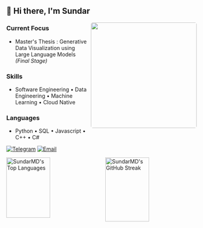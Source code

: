 ## 👋 Hi there, I'm Sundar

<img  align="right" style="border-radius: 5px;" height="280" src="./Hodaka.gif" />

### Current Focus
- Master's Thesis : Generative Data Visualization using Large Language Models *(Final Stage)*

### Skills
- Software Engineering • Data Engineering • Machine Learning
• Cloud Native

### Languages
- Python • SQL • Javascript • C++ • C#

[![Telegram](https://img.shields.io/badge/Telegram-2CA5E0?style=for-the-badge&logo=telegram&logoColor=white)](https://t.me/Sundar159)
[![Email](https://img.shields.io/badge/Email-D14836?style=for-the-badge&logo=gmail&logoColor=white)](mailto:sundardas159@gmail.com)

<div style="display: flex; justify-content: space-between;">
  <img src="https://github-readme-stats.vercel.app/api/top-langs/?username=SundarMD&theme=dark&show_icons=true&hide_border=true&layout=compact" alt="SundarMD's Top Languages" width="48%" height="160" />
  <img src="https://github-readme-streak-stats.herokuapp.com/?user=SundarMD&theme=dark&hide_border=true" alt="SundarMD's GitHub Streak" width="48%" height="170" />
</div>
